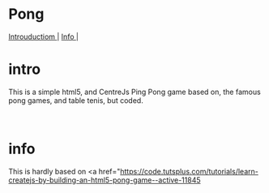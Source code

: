 # Pong


<a href="#intro"> Introuductiom </a> | <a href="#2"> Info </a> |



# intro

This is a simple html5, and CentreJs Ping Pong game based on, the famous pong games, and table tenis, but coded.

<br>


# info

This is hardly based on  <a href="https://code.tutsplus.com/tutorials/learn-createjs-by-building-an-html5-pong-game--active-11845
